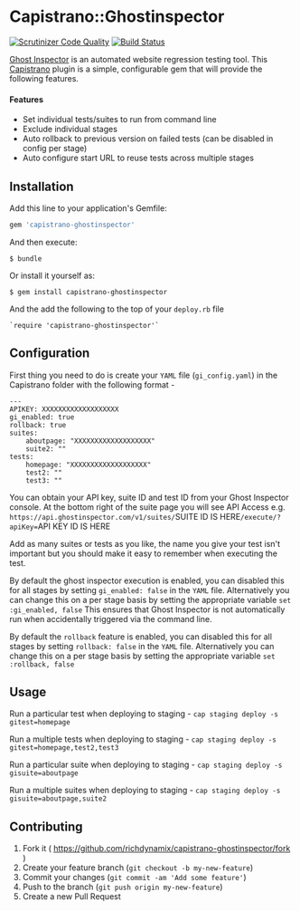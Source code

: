 # Capistrano::Ghostinspector

[![Scrutinizer Code Quality](https://www2.scrutinizer-ci.com/g/richdynamix/capistrano-ghostinspector/badges/quality-score.png?b=master)](https://www2.scrutinizer-ci.com/g/richdynamix/capistrano-ghostinspector/?branch=master) [![Build Status](https://www2.scrutinizer-ci.com/g/richdynamix/capistrano-ghostinspector/badges/build.png?b=master)](https://www2.scrutinizer-ci.com/g/richdynamix/capistrano-ghostinspector/build-status/master)


[Ghost Inspector](https://ghostinspector.com/ "Ghost Inspector") is an automated website regression testing tool. This [Capistrano](http://capistranorb.com/ "Capistrano") plugin is a simple, configurable gem that will provide the following features.


#### Features
- Set individual tests/suites to run from command line
- Exclude individual stages
- Auto rollback to previous version on failed tests (can be disabled in config per stage)
- Auto configure start URL to reuse tests across multiple stages

## Installation

Add this line to your application's Gemfile:

```ruby
gem 'capistrano-ghostinspector'
```

And then execute:

    $ bundle

Or install it yourself as:

    $ gem install capistrano-ghostinspector

And the add the following to the top of your `deploy.rb` file

	`require 'capistrano-ghostinspector'`

## Configuration

First thing you need to do is create your `YAML` file (`gi_config.yaml`) in the Capistrano folder with the following format -
```
---
APIKEY: XXXXXXXXXXXXXXXXXXX
gi_enabled: true
rollback: true
suites:
    aboutpage: "XXXXXXXXXXXXXXXXXXX"
    suite2: ""
tests:
    homepage: "XXXXXXXXXXXXXXXXXXX"
    test2: ""
    test3: ""
```

You can obtain your API key, suite ID and test ID from your Ghost Inspector console. At the bottom right of the suite page you will see API Access e.g. 
`https://api.ghostinspector.com/v1/suites/`SUITE ID IS HERE`/execute/?apiKey=`API KEY ID IS HERE

Add as many suites or tests as you like, the name you give your test isn't important but you should make it easy to remember when executing the test.

By default the ghost inspector execution is enabled, you can disabled this for all stages by setting `gi_enabled: false` in the `YAML` file. Alternatively you can change this on a per stage basis by setting the appropriate variable `set :gi_enabled, false` This ensures that Ghost Inspector is not automatically run when accidentally triggered via the command line.

By default the `rollback` feature is enabled, you can disabled this for all stages by setting `rollback: false` in the `YAML` file. Alternatively you can change this on a per stage basis by setting the appropriate variable `set :rollback, false`

## Usage

Run a particular test when deploying to staging -
`cap staging deploy -s gitest=homepage`

Run a multiple tests when deploying to staging -
`cap staging deploy -s gitest=homepage,test2,test3`

Run a particular suite when deploying to staging -
`cap staging deploy -s gisuite=aboutpage`

Run a multiple suites when deploying to staging -
`cap staging deploy -s gisuite=aboutpage,suite2`

## Contributing

1. Fork it ( https://github.com/richdynamix/capistrano-ghostinspector/fork )
2. Create your feature branch (`git checkout -b my-new-feature`)
3. Commit your changes (`git commit -am 'Add some feature'`)
4. Push to the branch (`git push origin my-new-feature`)
5. Create a new Pull Request
